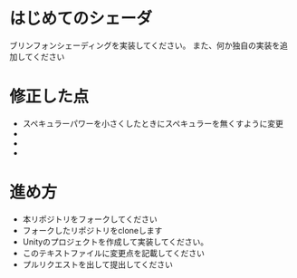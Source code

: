 # はじめてのシェーダ

ブリンフォンシェーディングを実装してください。
また、何か独自の実装を追加してください

# 修正した点

- スペキュラーパワーを小さくしたときにスペキュラーを無くすように変更
-
-
-

# 進め方

- 本リポジトリをフォークしてください
- フォークしたリポジトリをcloneします
- Unityのプロジェクトを作成して実装してください。
- このテキストファイルに変更点を記載してください
- プルリクエストを出して提出してください
